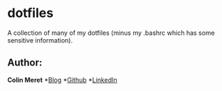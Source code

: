 # dotfiles

A collection of many of my dotfiles (minus my .bashrc which has some sensitive 
information). 

## Author:
**Colin Meret** 
*[Blog](http://meret.io)
*[Github](http://github.com/colin92)
*[LinkedIn](http://linkedin.com/in/colinmeret)
